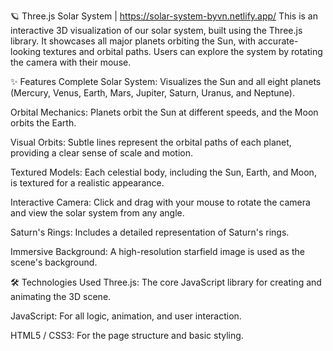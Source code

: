 🪐 Three.js Solar System | https://solar-system-byvn.netlify.app/
This is an interactive 3D visualization of our solar system, built using the Three.js library. It showcases all major planets orbiting the Sun, with accurate-looking textures and orbital paths. Users can explore the system by rotating the camera with their mouse.

✨ Features
Complete Solar System: Visualizes the Sun and all eight planets (Mercury, Venus, Earth, Mars, Jupiter, Saturn, Uranus, and Neptune).

Orbital Mechanics: Planets orbit the Sun at different speeds, and the Moon orbits the Earth.

Visual Orbits: Subtle lines represent the orbital paths of each planet, providing a clear sense of scale and motion.

Textured Models: Each celestial body, including the Sun, Earth, and Moon, is textured for a realistic appearance.

Interactive Camera: Click and drag with your mouse to rotate the camera and view the solar system from any angle.

Saturn's Rings: Includes a detailed representation of Saturn's rings.

Immersive Background: A high-resolution starfield image is used as the scene's background.

🛠️ Technologies Used
Three.js: The core JavaScript library for creating and animating the 3D scene.

JavaScript: For all logic, animation, and user interaction.

HTML5 / CSS3: For the page structure and basic styling.
